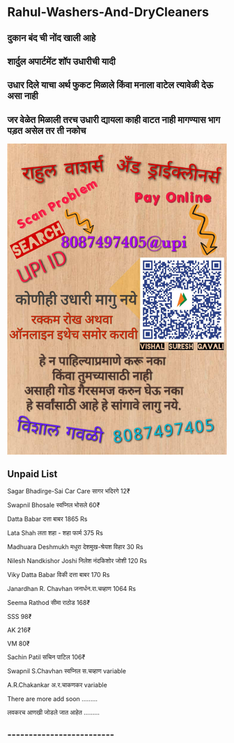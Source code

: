# Rahul-Washers-And-DryCleaners

## **दुकान बंद ची नोंद खाली आहे**
## **शार्दुल अपार्टमेंट शॉप उधारीची यादी**
## **उधार दिले याचा अर्थ फुकट मिळाले किंवा मनाला वाटेल त्यावेळी देऊ असा नाही**
## **जर वेळेत मिळाली तरच उधारी द्यायला काही वाटत नाही मागण्यास भाग पड़त असेल तर ती नकोच**


![Udhari Image](2.jpg)


## **Unpaid List**

Sagar Bhadirge-Sai Car Care सागर भदिरगे 12₹

Swapnil Bhosale स्वप्निल भोसले 60₹

Datta Babar दत्ता बाबर 1865 Rs

Lata Shah लता शहा - शहा फार्म 375 Rs

Madhuara Deshmukh मधुरा देशमुख-श्रेयश विहार 30 Rs

Nilesh Nandkishor Joshi निलेश नंदकिशोर जोशी 120 Rs

Viky Datta Babar विकी दत्ता बाबर 170 Rs

Janardhan R. Chavhan जनार्धन.रा.चव्हाण 1064 Rs

Seema Rathod सीमा राठोड 168₹

SSS 98₹

AK 216₹

VM 80₹

Sachin Patil सचिन पाटिल 106₹

Swapnil S.Chavhan स्वप्निल स.चव्हाण variable

A.R.Chakankar अ.र.चाकणकर variable

There are more add soon .........

लवकरच आणखी जोडले जात आहेत .........

## -------------------------

